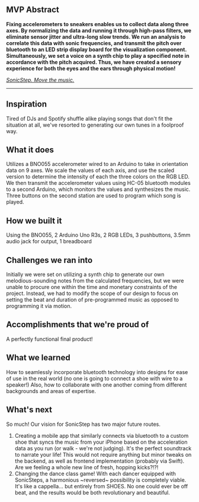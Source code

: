 ## MVP Abstract
**Fixing accelerometers to sneakers enables us to collect data along three axes.  By normalizing the data and running it through high-pass filters, we eliminate sensor jitter and ultra-long slow trends.  We run an analysis to correlate this data with sonic frequencies, and transmit the pitch over bluetooth to an LED strip display board for the visualization component.  Simultaneously, we set a voice on a synth chip to play a specified note in accordance with the pitch acquired.  Thus, we have created a sensory experience for both the eyes and the ears through physical motion!**

[_SonicStep.  Move the music._](https://youtu.be/XC2DmUyljfs)

_______________________________________________________________________________________________________

## Inspiration
Tired of DJs and Spotify shuffle alike playing songs that don't fit the situation at all, we've resorted to generating our own tunes in a foolproof way. 

## What it does
Utilizes a BNO055 accelerometer wired to an Arduino to take in orientation data on 9 axes. We scale the values of each axis, and use the scaled version to determine the intensity of each the three colors on the RGB LED. We then transmit the accelerometer values using HC-05 bluetooth modules to a second Arduino, which monitors the values and synthesizes the music. Three buttons on the second station are used to program which song is played.

## How we built it
Using the BNO055, 2 Arduino Uno R3s, 2 RGB LEDs, 3 pushbuttons, 3.5mm audio jack for output, 1 breadboard

## Challenges we ran into
Initially we were set on utilizing a synth chip to generate our own melodious-sounding notes from the calculated frequencies, but we were unable to procure one within the time and monetary constraints of the project.  Instead, we had to modify the scope of our design to focus on setting the beat and duration of pre-programmed music as opposed to programming it via motion.

## Accomplishments that we're proud of
A perfectly functional final product! 

## What we learned
How to seamlessly incorporate bluetooth technology into designs for ease of use in the real world (no one is going to connect a shoe with wire to a speaker!)
Also, how to collaborate with one another coming from different backgrounds and areas of expertise. 

## What's next
So much!  Our vision for SonicStep has two major future routes.  
1. Creating a mobile app that similarly connects via bluetooth to a custom shoe that syncs the music from your iPhone based on the acceleration data as you run (or walk - we're not judging).  It's the perfect soundtrack to narrate your life!  This would not require anything but minor tweaks on the backend, as well as frontend implementation (probably via Swift).  Are we feeling a whole new line of fresh, hopping kicks?!?!
2. Changing the dance class game!  With each dancer equipped with SonicSteps, a harmonious ~reversed~ possibility is completely viable.  It's like a cappella... but entirely from SHOES.  No one could ever be off beat, and the results would be both revolutionary and beautiful.
